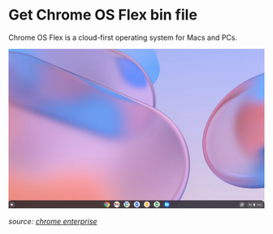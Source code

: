 # Get Chrome OS Flex bin file

Chrome OS Flex is a cloud-first operating system for Macs and PCs.

![](screenshot.PNG)


*source: [chrome enterprise](https://chromeenterprise.google/os/chromeosflex/)*
